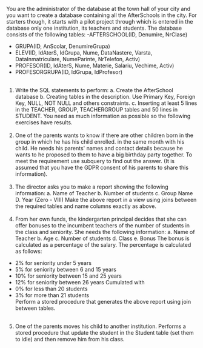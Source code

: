 You are the administrator of the database at the town hall of your city and you want to create a database
containing all the AfterSchools in the city. For starters though, it starts with a pilot project through
which is entered in the database only one institution, its teachers and students.
The database consists of the following tables:
 -AFTERSCHOOL(ID, Denumire, NrClase)
 - GRUPA(ID, AnScolar, DenumireGrupa)
 - ELEV(ID, IdAterS, IdGrupa, Nume, DataNastere, Varsta, DataInmatriculare, NumeParinte, NrTelefon, Activ)
 - PROFESOR(ID, IdAterS, Nume, Materie, Salariu, Vechime, Activ)
 - PROFESORGRUPA(ID, IdGrupa, IdProfesor)
<br><br>
1. Write the SQL statements to perform:
a. Create the AfterSchool database
b. Creating tables in the description. Use Primary Key, Foreign Key, NULL, NOT NULL and others
constraints.
c. Inserting at least 5 lines in the TEACHER, GROUP, TEACHERGROUP tables and 50 lines in
STUDENT. You need as much information as possible so the following exercises have results.
<br><br>
2. One of the parents wants to know if there are other children born in the group in which he has his child enrolled.
in the same month with his child. He needs his parents' names and contact details because he wants to
he proposed to them to have a big birthday party together. To meet the requirement
use subquery to find out the answer. (It is assumed that you have the GDPR consent of his parents to
share this information).
<br><br>
3. The director asks you to make a report showing the following information:
a. Name of Teacher
b. Number of students
c. Group Name
D. Year (Zero - VIII)
Make the above report in a view using joins between the required tables and name
columns exactly as above.
<br><br>
4. From her own funds, the kindergarten principal decides that she can offer bonuses to the incumbent teachers
of the number of students in the class and seniority. She needs the following information:
a. Name of Teacher
b. Age
c. Number of students
d. Class
e. Bonus
The bonus is calculated as a percentage of the salary.
The percentage is calculated as follows:
- 2% for seniority under 5 years
- 5% for seniority between 6 and 15 years
- 10% for seniority between 15 and 25 years
- 12% for seniority between 26 years
Cumulated with
- 0% for less than 20 students
- 3% for more than 21 students
<br>Perform a stored procedure that generates the above report using join between tables.
<br><br>
5. One of the parents moves his child to another institution. Performs a stored procedure that
update the student in the Student table (set them to idle) and then remove him from his class.
